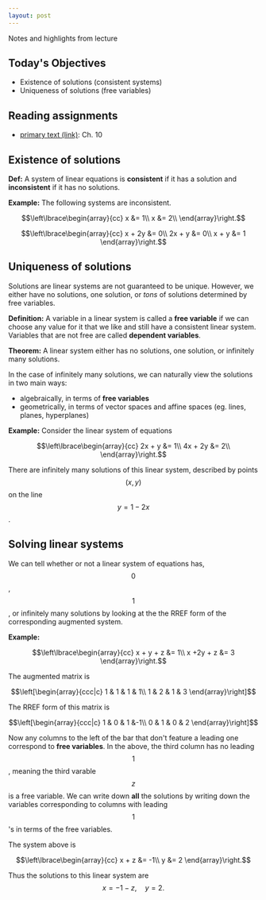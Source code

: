 ```yaml
---
layout: post
---
```


Notes and highlights from lecture

## Today's Objectives

* Existence of solutions (consistent systems)
* Uniqueness of solutions (free variables)

## Reading assignments

* <a target="_parent" href="../../../extras/textbook.pdf">primary text (link)</a>: Ch. 10

##  Existence of solutions

**Def:** A system of linear equations is **consistent** if it has a solution and **inconsistent** if it has no solutions.

**Example:** The following systems are inconsistent.

$$\left\lbrace\begin{array}{cc}
x &= 1\\
x &= 2\\
\end{array}\right.$$

$$\left\lbrace\begin{array}{cc}
x + 2y &= 0\\
2x + y &= 0\\
x + y  &= 1
\end{array}\right.$$

## Uniqueness of solutions

Solutions are linear systems are not guaranteed to be unique.  However, we either have no solutions, one solution, or *tons* of solutions determined by free variables.

**Definition:**  A variable in a linear system is called a **free variable** if we can choose any value for it that we like and still have a consistent linear system.  Variables that are not free are called **dependent variables**.

**Theorem:** A linear system either has no solutions, one solution, or infinitely many solutions.

In the case of infinitely many solutions, we can naturally view the solutions in two main ways:
* algebraically, in terms of **free variables**
* geometrically, in terms of vector spaces and affine spaces (eg. lines, planes, hyperplanes)

**Example:**
Consider the linear system of equations

$$\left\lbrace\begin{array}{cc}
2x + y  &= 1\\
4x + 2y &= 2\\
\end{array}\right.$$

There are infinitely many solutions of this linear system, described by points $$(x,y)$$ on the line $$y=1-2x$$.

##  Solving linear systems

We can tell whether or not a linear system of equations has, $$0$$, $$1$$, or infinitely many solutions by looking at the the RREF form of the corresponding augmented system.

**Example:**

$$\left\lbrace\begin{array}{cc}
x + y + z  &= 1\\
x +2y + z  &= 3
\end{array}\right.$$

The augmented matrix is

$$\left[\begin{array}{ccc|c}
1 & 1 & 1 & 1\\
1 & 2 & 1 & 3
\end{array}\right]$$

The RREF form of this matrix is

$$\left[\begin{array}{ccc|c}
1 & 0 & 1 &-1\\
0 & 1 & 0 & 2
\end{array}\right]$$

Now any columns to the left of the bar that don't feature a leading one correspond to **free variables**.  In the above, the third column has no leading $$1$$, meaning the third varable $$z$$ is a free variable.
We can write down **all** the solutions by writing down the variables corresponding to columns with leading $$1$$'s in terms of the free variables.

The system above is

$$\left\lbrace\begin{array}{cc}
x  + z  &= -1\\
y  &= 2
\end{array}\right.$$

Thus the solutions to this linear system are
$$x = -1-z,\quad y=2.$$



